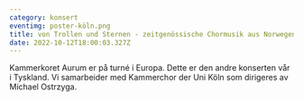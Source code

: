 ```yaml
---
category: konsert
eventimg: poster-köln.png
title: von Trollen und Sternen - zeitgenössische Chormusik aus Norwegen
date: 2022-10-12T18:00:03.327Z
---
```

Kammerkoret Aurum er på turné i Europa. Dette er den andre konserten vår i Tyskland. Vi samarbeider med Kammerchor der Uni Köln som dirigeres av Michael Ostrzyga.